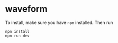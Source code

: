 # waveform

To install, make sure you have `npm` installed. Then run
```
npm install
npm run dev
```
